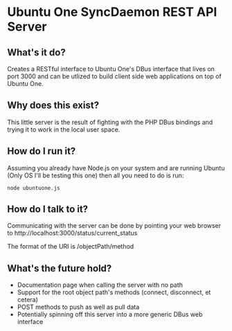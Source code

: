 # Ubuntu One SyncDaemon REST API Server

## What's it do?

Creates a RESTful interface to Ubuntu One's DBus interface that lives on port 3000 and can be utlized to build client side web applications on top of Ubuntu One.

## Why does this exist?

This little server is the result of fighting with the PHP DBus bindings and trying it to work in the local user space.

## How do I run it?

Assuming you already have Node.js on your system and are running Ubuntu (Only OS I'll be testing this one) then all you need to do is run:

	node ubuntuone.js

## How do I talk to it?

Communicating with the server can be done by pointing your web browser to http://localhost:3000/status/current_status

The format of the URI is /objectPath/method

## What's the future hold?

* Documentation page when calling the server with no path
* Support for the root object path's methods (connect, disconnect, et cetera)
* POST methods to push as well as pull data
* Potentially spinning off this server into a more generic DBus web interface
